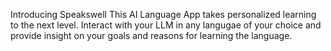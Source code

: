 Introducing Speakswell
This AI Language App takes personalized learning to the next level. 
Interact with your LLM in any langugae of your choice and provide insight on your goals and reasons for learning the language. 
